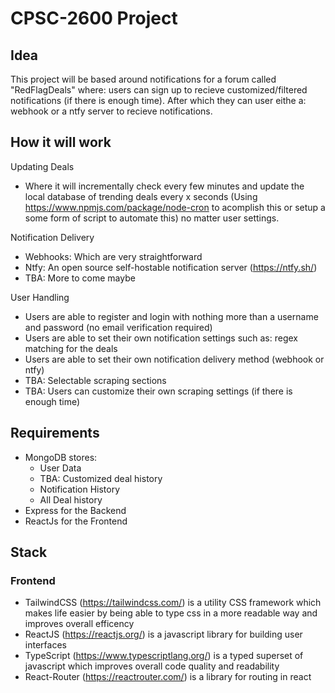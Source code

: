 # CPSC-2600 Project

## Idea
This project will be based around notifications for a forum called "RedFlagDeals" where: users can sign up to recieve customized/filtered notifications (if there is enough time). After which they can user eithe a: webhook or a ntfy server to recieve notifications.

## How it will work
Updating Deals
- Where it will incrementally check every few minutes and update the local database of trending deals every x seconds (Using https://www.npmjs.com/package/node-cron to acomplish this or setup a some form of script to automate this) no matter user settings.

Notification Delivery
- Webhooks: Which are very straightforward
- Ntfy: An open source self-hostable notification server (https://ntfy.sh/)
- TBA: More to come maybe

User Handling
- Users are able to register and login with nothing more than a username and password (no email verification required)
- Users are able to set their own notification settings such as: regex matching for the deals
- Users are able to set their own notification delivery method (webhook or ntfy)
- TBA: Selectable scraping sections
- TBA: Users can customize their own scraping settings (if there is enough time)

## Requirements
- MongoDB stores:
    - User Data
    - TBA: Customized deal history
    - Notification History
    - All Deal history
- Express for the Backend
- ReactJs for the Frontend


## Stack

### Frontend
- TailwindCSS (https://tailwindcss.com/) is a utility CSS framework which makes life easier by being able to type css in a more readable way and improves overall efficency
- ReactJS (https://reactjs.org/) is a javascript library for building user interfaces
- TypeScript (https://www.typescriptlang.org/) is a typed superset of javascript which improves overall code quality and readability
- React-Router (https://reactrouter.com/) is a library for routing in react